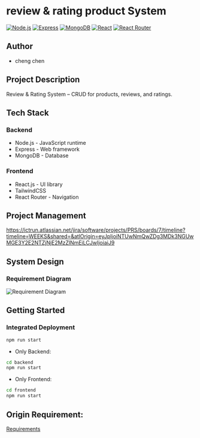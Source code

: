 # review & rating product System

[![Node.js](https://img.shields.io/badge/Node.js-v22-green)](https://nodejs.org/)
[![Express](https://img.shields.io/badge/Express-v4-blue)](https://expressjs.com/)
[![MongoDB](https://img.shields.io/badge/MongoDB-v6-green)](https://www.mongodb.com/)
[![React](https://img.shields.io/badge/React-v18-blue)](https://reactjs.org/)
[![React Router](https://img.shields.io/badge/React_Router-v6-blue)](https://reactrouter.com/)

## Author
- cheng chen

## Project Description
Review & Rating System – CRUD for products, reviews, and ratings.

## Tech Stack

### Backend
-  Node.js - JavaScript runtime
-  Express - Web framework
-  MongoDB - Database

### Frontend
-  React.js - UI library
- TailwindCSS 
- React Router - Navigation

## Project Management
https://ictrun.atlassian.net/jira/software/projects/PRS/boards/7/timeline?timeline=WEEKS&shared=&atlOrigin=eyJpIjoiNTUwNmQwZDg3MDk3NGUwMGE3Y2E2NTZjNjE2MzZlNmEiLCJwIjoiaiJ9

## System Design
### Requirement Diagram
![Requirement Diagram](./requirements_diagram.png)


## Getting Started

### Integrated Deployment
```bash
npm run start
```
- Only Backend:
```bash
cd backend
npm run start
```
- Only Frontend:
```bash
cd frontend
npm run start
```

## Origin Requirement:
[Requirements](./requirements.md)

